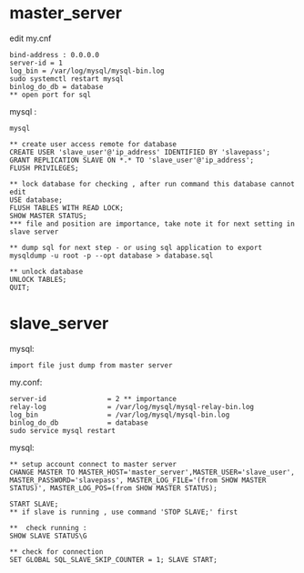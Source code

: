 # master_server 

edit my.cnf 

    bind-address : 0.0.0.0
    server-id = 1
    log_bin = /var/log/mysql/mysql-bin.log
    sudo systemctl restart mysql
    binlog_do_db = database
    ** open port for sql 
mysql : 
    
    mysql 

    ** create user access remote for database 
    CREATE USER 'slave_user'@'ip_address' IDENTIFIED BY 'slavepass';
    GRANT REPLICATION SLAVE ON *.* TO 'slave_user'@'ip_address';
    FLUSH PRIVILEGES;

    ** lock database for checking , after run command this database cannot edit 
    USE database;
    FLUSH TABLES WITH READ LOCK;
    SHOW MASTER STATUS; 
    *** file and position are importance, take note it for next setting in slave server

    ** dump sql for next step - or using sql application to export 
    mysqldump -u root -p --opt database > database.sql

    ** unlock database
    UNLOCK TABLES;
    QUIT;

# slave_server 

mysql:

    import file just dump from master server 

my.conf: 

    server-id               = 2 ** importance
    relay-log               = /var/log/mysql/mysql-relay-bin.log
    log_bin                 = /var/log/mysql/mysql-bin.log
    binlog_do_db            = database
    sudo service mysql restart

mysql: 

    ** setup account connect to master server 
    CHANGE MASTER TO MASTER_HOST='master_server',MASTER_USER='slave_user', MASTER_PASSWORD='slavepass', MASTER_LOG_FILE='(from SHOW MASTER STATUS)', MASTER_LOG_POS=(from SHOW MASTER STATUS); 
    
    START SLAVE;
    ** if slave is running , use command 'STOP SLAVE;' first
    
    **  check running :
    SHOW SLAVE STATUS\G

    ** check for connection 
    SET GLOBAL SQL_SLAVE_SKIP_COUNTER = 1; SLAVE START;
